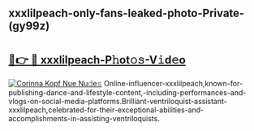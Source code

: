 ## xxxlilpeach-only-fans​-leaked-photo​-Private-(gy99z)


# <h2><a href="https://mediaupload.pro?title=xxxlilpeach&ref=git">🔗👉 🔴 xxxlilpeach-P𝚑ot𝚘𝚜-V𝚒d𝚎o</a></h2>

[![Corinna Kopf Nue Nu𝚍e𝚜](https://i.imgur.com/0qMVB7G.gif)](https://mediaupload.pro?title=xxxlilpeach&ref=git)
Online-influencer-xxxlilpeach,known-for-publishing-dance-and-lifestyle-content,-including-performances-and-vlogs-on-social-media-platforms.Brilliant-ventriloquist-assistant-xxxlilpeach,celebrated-for-their-exceptional-abilities-and-accomplishments-in-assisting-ventriloquists.  